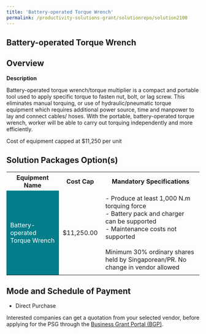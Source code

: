 ```yaml
---
title: 'Battery-operated Torque Wrench'
permalink: /productivity-solutions-grant/solutionrepo/solution2100
---
```


## Battery-operated Torque Wrench

## Overview

**Description**

Battery-operated torque wrench/torque multiplier is a compact and portable tool used to apply specific torque to fasten nut, bolt, or lag screw. This eliminates manual torquing, or use of hydraulic/pneumatic torque equipment which requires additional power source, time and manpower to lay and connect cables/ hoses. With the portable, battery-operated torque wrench, worker will be able to carry out torquing independently and more efficiently.

Cost of equipment capped at $11,250 per unit

## Solution Packages Option(s)

<table>
<tr>
<th><b>Equipment Name</b></th>
<th><b>Cost Cap</b></th>
<th><b>Mandatory Specifications</b></th>
</tr>
<tr>
<td style='padding: 10px; background-color: #037E8A; color: #FFFFFF;'>Battery-operated Torque Wrench</td>
<td style='padding: 10px;'>$11,250.00</td>
<td style='padding: 10px;'>- Produce at least 1,000 N.m torquing force <br>- Battery pack and charger can be supported<br>- Maintenance costs not supported<br><br>Minimum 30% ordinary shares held by Singaporean/PR. No change in vendor allowed</td>
</tr>
</table>

## Mode and Schedule of Payment

 - Direct Purchase

Interested companies can get a quotation from your selected vendor, before applying for the PSG through the <a href='https://www.businessgrants.gov.sg/' target='_blank' rel='noopener'>Business Grant Portal (BGP)</a>.

<script src="/jquery/resize-tables.js"></script>
